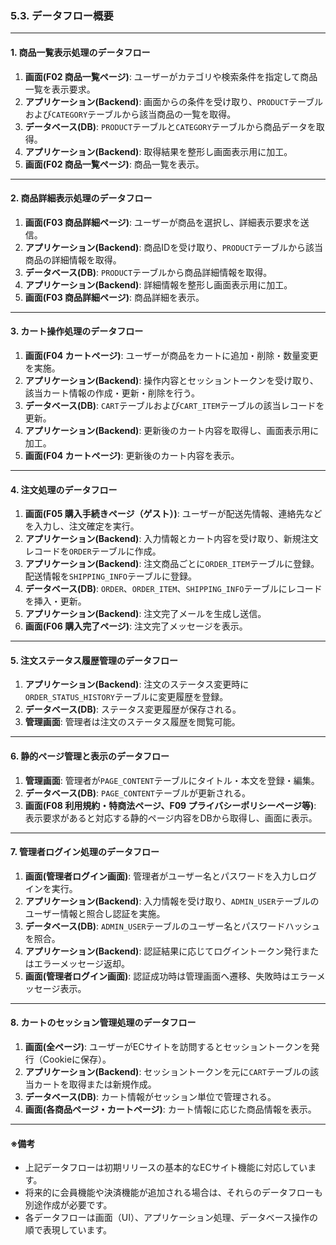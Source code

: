 ### 5.3. データフロー概要

---

#### 1. 商品一覧表示処理のデータフロー

1. **画面(F02 商品一覧ページ)**: ユーザーがカテゴリや検索条件を指定して商品一覧を表示要求。  
2. **アプリケーション(Backend)**: 画面からの条件を受け取り、`PRODUCT`テーブルおよび`CATEGORY`テーブルから該当商品の一覧を取得。  
3. **データベース(DB)**: `PRODUCT`テーブルと`CATEGORY`テーブルから商品データを取得。  
4. **アプリケーション(Backend)**: 取得結果を整形し画面表示用に加工。  
5. **画面(F02 商品一覧ページ)**: 商品一覧を表示。

---

#### 2. 商品詳細表示処理のデータフロー

1. **画面(F03 商品詳細ページ)**: ユーザーが商品を選択し、詳細表示要求を送信。  
2. **アプリケーション(Backend)**: 商品IDを受け取り、`PRODUCT`テーブルから該当商品の詳細情報を取得。  
3. **データベース(DB)**: `PRODUCT`テーブルから商品詳細情報を取得。  
4. **アプリケーション(Backend)**: 詳細情報を整形し画面表示用に加工。  
5. **画面(F03 商品詳細ページ)**: 商品詳細を表示。

---

#### 3. カート操作処理のデータフロー

1. **画面(F04 カートページ)**: ユーザーが商品をカートに追加・削除・数量変更を実施。  
2. **アプリケーション(Backend)**: 操作内容とセッショントークンを受け取り、該当カート情報の作成・更新・削除を行う。  
3. **データベース(DB)**: `CART`テーブルおよび`CART_ITEM`テーブルの該当レコードを更新。  
4. **アプリケーション(Backend)**: 更新後のカート内容を取得し、画面表示用に加工。  
5. **画面(F04 カートページ)**: 更新後のカート内容を表示。

---

#### 4. 注文処理のデータフロー

1. **画面(F05 購入手続きページ（ゲスト）)**: ユーザーが配送先情報、連絡先などを入力し、注文確定を実行。  
2. **アプリケーション(Backend)**: 入力情報とカート内容を受け取り、新規注文レコードを`ORDER`テーブルに作成。  
3. **アプリケーション(Backend)**: 注文商品ごとに`ORDER_ITEM`テーブルに登録。配送情報を`SHIPPING_INFO`テーブルに登録。  
4. **データベース(DB)**: `ORDER`、`ORDER_ITEM`、`SHIPPING_INFO`テーブルにレコードを挿入・更新。  
5. **アプリケーション(Backend)**: 注文完了メールを生成し送信。  
6. **画面(F06 購入完了ページ)**: 注文完了メッセージを表示。

---

#### 5. 注文ステータス履歴管理のデータフロー

1. **アプリケーション(Backend)**: 注文のステータス変更時に`ORDER_STATUS_HISTORY`テーブルに変更履歴を登録。  
2. **データベース(DB)**: ステータス変更履歴が保存される。  
3. **管理画面**: 管理者は注文のステータス履歴を閲覧可能。

---

#### 6. 静的ページ管理と表示のデータフロー

1. **管理画面**: 管理者が`PAGE_CONTENT`テーブルにタイトル・本文を登録・編集。  
2. **データベース(DB)**: `PAGE_CONTENT`テーブルが更新される。  
3. **画面(F08 利用規約・特商法ページ、F09 プライバシーポリシーページ等)**: 表示要求があると対応する静的ページ内容をDBから取得し、画面に表示。

---

#### 7. 管理者ログイン処理のデータフロー

1. **画面(管理者ログイン画面)**: 管理者がユーザー名とパスワードを入力しログインを実行。  
2. **アプリケーション(Backend)**: 入力情報を受け取り、`ADMIN_USER`テーブルのユーザー情報と照合し認証を実施。  
3. **データベース(DB)**: `ADMIN_USER`テーブルのユーザー名とパスワードハッシュを照合。  
4. **アプリケーション(Backend)**: 認証結果に応じてログイントークン発行またはエラーメッセージ返却。  
5. **画面(管理者ログイン画面)**: 認証成功時は管理画面へ遷移、失敗時はエラーメッセージ表示。

---

#### 8. カートのセッション管理処理のデータフロー

1. **画面(全ページ)**: ユーザーがECサイトを訪問するとセッショントークンを発行（Cookieに保存）。  
2. **アプリケーション(Backend)**: セッショントークンを元に`CART`テーブルの該当カートを取得または新規作成。  
3. **データベース(DB)**: カート情報がセッション単位で管理される。  
4. **画面(各商品ページ・カートページ)**: カート情報に応じた商品情報を表示。

---

#### ※備考  
- 上記データフローは初期リリースの基本的なECサイト機能に対応しています。  
- 将来的に会員機能や決済機能が追加される場合は、それらのデータフローも別途作成が必要です。  
- 各データフローは画面（UI）、アプリケーション処理、データベース操作の順で表現しています。

